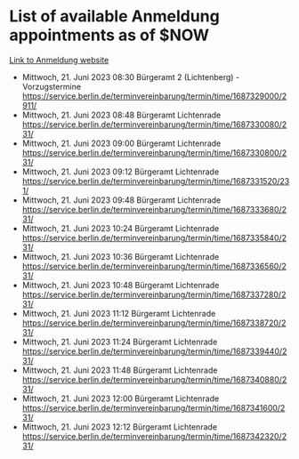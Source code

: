 # List of available Anmeldung appointments as of $NOW
[Link to Anmeldung website](https://service.berlin.de/terminvereinbarung/termin/tag.php?termin=1&anliegen[]=120686&dienstleisterlist=122210,122217,327316,122219,327312,122227,327314,122231,327346,122243,327348,122254,122252,329742,122260,329745,122262,329748,122271,327278,122273,327274,122277,327276,330436,122280,327294,122282,327290,122284,327292,122291,327270,122285,327266,122286,327264,122296,327268,150230,329760,122297,327286,122294,327284,122312,329763,122314,329775,122304,327330,122311,327334,122309,327332,317869,122281,327352,122279,329772,122283,122276,327324,122274,327326,122267,329766,122246,327318,122251,327320,122257,327322,122208,327298,122226,327300&herkunft=http%3A%2F%2Fservice.berlin.de%2Fdienstleistung%2F120686%2F)
- Mittwoch, 21. Juni 2023 08:30 Bürgeramt 2 (Lichtenberg) - Vorzugstermine https://service.berlin.de/terminvereinbarung/termin/time/1687329000/2911/
- Mittwoch, 21. Juni 2023 08:48 Bürgeramt Lichtenrade https://service.berlin.de/terminvereinbarung/termin/time/1687330080/231/
- Mittwoch, 21. Juni 2023 09:00 Bürgeramt Lichtenrade https://service.berlin.de/terminvereinbarung/termin/time/1687330800/231/
- Mittwoch, 21. Juni 2023 09:12 Bürgeramt Lichtenrade https://service.berlin.de/terminvereinbarung/termin/time/1687331520/231/
- Mittwoch, 21. Juni 2023 09:48 Bürgeramt Lichtenrade https://service.berlin.de/terminvereinbarung/termin/time/1687333680/231/
- Mittwoch, 21. Juni 2023 10:24 Bürgeramt Lichtenrade https://service.berlin.de/terminvereinbarung/termin/time/1687335840/231/
- Mittwoch, 21. Juni 2023 10:36 Bürgeramt Lichtenrade https://service.berlin.de/terminvereinbarung/termin/time/1687336560/231/
- Mittwoch, 21. Juni 2023 10:48 Bürgeramt Lichtenrade https://service.berlin.de/terminvereinbarung/termin/time/1687337280/231/
- Mittwoch, 21. Juni 2023 11:12 Bürgeramt Lichtenrade https://service.berlin.de/terminvereinbarung/termin/time/1687338720/231/
- Mittwoch, 21. Juni 2023 11:24 Bürgeramt Lichtenrade https://service.berlin.de/terminvereinbarung/termin/time/1687339440/231/
- Mittwoch, 21. Juni 2023 11:48 Bürgeramt Lichtenrade https://service.berlin.de/terminvereinbarung/termin/time/1687340880/231/
- Mittwoch, 21. Juni 2023 12:00 Bürgeramt Lichtenrade https://service.berlin.de/terminvereinbarung/termin/time/1687341600/231/
- Mittwoch, 21. Juni 2023 12:12 Bürgeramt Lichtenrade https://service.berlin.de/terminvereinbarung/termin/time/1687342320/231/
